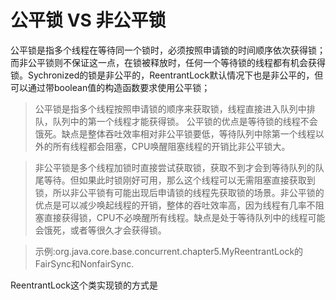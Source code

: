 # 公平锁 VS 非公平锁

公平锁是指多个线程在等待同一个锁时，必须按照申请锁的时间顺序依次获得锁；而非公平锁则不保证这一点，在锁被释放时，任何一个等待锁的线程都有机会获得锁。Sychronized的锁是非公平的，ReentrantLock默认情况下也是非公平的，但可以通过带boolean值的构造函数要求使用公平锁；

>公平锁是指多个线程按照申请锁的顺序来获取锁，线程直接进入队列中排队，队列中的第一个线程才能获得锁。
公平锁的优点是等待锁的线程不会饿死。缺点是整体吞吐效率相对非公平锁要低，等待队列中除第一个线程以外的所有线程都会阻塞，CPU唤醒阻塞线程的开销比非公平锁大。

>非公平锁是多个线程加锁时直接尝试获取锁，获取不到才会到等待队列的队尾等待。但如果此时锁刚好可用，那么这个线程可以无需阻塞直接获取到锁，所以非公平锁有可能出现后申请锁的线程先获取锁的场景。非公平锁的优点是可以减少唤起线程的开销，整体的吞吐效率高，因为线程有几率不阻塞直接获得锁，CPU不必唤醒所有线程。缺点是处于等待队列中的线程可能会饿死，或者等很久才会获得锁。

>示例:org.java.core.base.concurrent.chapter5.MyReentrantLock的FairSync和NonfairSync.

ReentrantLock这个类实现锁的方式是